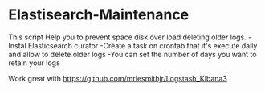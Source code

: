 # Elastisearch-Maintenance
This script Help you to prevent space disk over load deleting older logs.
-Instal Elasticsearch curator
-Créate a task on crontab that it's execute daily and allow to delete older logs
-You can set the number of days you want to retain your logs

Work great with https://github.com/mrlesmithjr/Logstash_Kibana3
